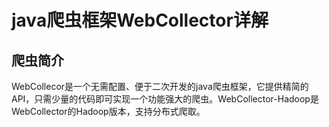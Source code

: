# java爬虫框架WebCollector详解

## 爬虫简介

WebCollecor是一个无需配置、便于二次开发的java爬虫框架，它提供精简的API，只需少量的代码即可实现一个功能强大的爬虫。WebCollector-Hadoop是WebCollector的Hadoop版本，支持分布式爬取。

